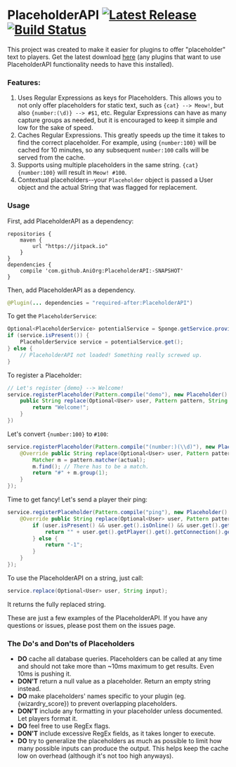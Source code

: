 # PlaceholderAPI [![Latest Release](https://img.shields.io/badge/download-1.0--SNAPSHOT-green.svg)](https://github.com/AniOrg/PlaceholderAPI/releases/latest) [![Build Status](https://travis-ci.org/AniOrg/PlaceholderAPI.svg?branch=master)](https://travis-ci.org/AniOrg/PlaceholderAPI)

This project was created to make it easier for plugins to offer "placeholder" text to players. Get the latest download [here](https://github.com/AniOrg/PlaceholderAPI/releases/latest) (any plugins that want to use PlaceholderAPI functionality needs to have this installed).

### Features:
1. Uses Regular Expressions as keys for Placeholders. This allows you to not only offer placeholders for static text, such as ```{cat} --> Meow!```,
but also ```{number:(\d)} --> #$1```, etc. Regular Expressions can have as many capture groups as needed, but it is encouraged to keep it simple
and low for the sake of speed.
2. Caches Regular Expressions. This greatly speeds up the time it takes to find the correct placeholder. For example, using `{number:100}` will be
cached for 10 minutes, so any subsequent `number:100` calls will be served from the cache.
3. Supports using multiple placeholders in the same string. `{cat} {number:100}` will result in `Meow! #100`.
4. Contextual placeholders--your `Placeholder` object is passed a User object and the actual String that was flagged for replacement.

### Usage

First, add PlaceholderAPI as a dependency:
```
repositories {
    maven {
        url "https://jitpack.io"
    }
}
dependencies {
    compile 'com.github.AniOrg:PlaceholderAPI:-SNAPSHOT'
}
```

Then, add PlaceholderAPI as a dependency.
```java
@Plugin(... dependencies = "required-after:PlaceholderAPI")
```

To get the `PlaceholderService`:
```java
Optional<PlaceholderService> potentialService = Sponge.getService.provide(PlaceholderService.class);
if (service.isPresent()) {
    PlaceholderService service = potentialService.get();
} else {
    // PlaceholderAPI not loaded! Something really screwed up.
}
```

To register a Placeholder:
```java
// Let's register {demo} --> Welcome!
service.registerPlaceholder(Pattern.compile("demo"), new Placeholder() {
    public String replace(Optional<User> user, Pattern pattern, String actual) {
        return "Welcome!";
    }
})
```

Let's convert `{number:100}` to `#100`:
```java
service.registerPlaceholder(Pattern.compile("(number:)(\\d)"), new Placeholder() {
    @Override public String replace(Optional<User> user, Pattern pattern, String actual) {
        Matcher m = pattern.matcher(actual);
        m.find(); // There has to be a match.
        return "#" + m.group(1);
    }
});
```

Time to get fancy! Let's send a player their ping:
```java
service.registerPlaceholder(Pattern.compile("ping"), new Placeholder() {
    @Override public String replace(Optional<User> user, Pattern pattern, String actual) {
        if (user.isPresent() && user.get().isOnline() && user.get().getPlayer().isPresent()) {
            return "" + user.get().getPlayer().get().getConnection().getPing();
        } else {
            return "-1";
        }
    }
});
```

To use the PlaceholderAPI on a string, just call:
```java
service.replace(Optional<User> user, String input);
```
It returns the fully replaced string.

These are just a few examples of the PlaceholderAPI. If you have any questions or issues, please post them on the issues page.

### The Do's and Don'ts of Placeholders
* __DO__ cache all database queries. Placeholders can be called at any time and should not take more than ~10ms maximum to get results. Even 10ms
is pushing it.
* __DON'T__ return a null value as a placeholder. Return an empty string instead.
* __DO__ make placeholders' names specific to your plugin (eg. {wizardry_score}) to prevent overlapping placeholders.
* __DON'T__ include any formatting in your placeholder unless documented. Let players format it.
* __DO__ feel free to use RegEx flags.
* __DON'T__ include excessive RegEx fields, as it takes longer to execute.
* __DO__ try to generalize the placeholders as much as possible to limit how many possible inputs can produce the output. This helps keep the cache
 low on overhead (although it's not too high anyways).
